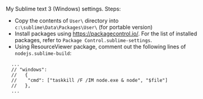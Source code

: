 My Sublime text 3 (Windows) settings. 
Steps:
* Copy the contents of `User\` directory into `c:\sublime\Data\Packages\User\` (for portable version)
* Install packages using https://packagecontrol.io/. For the list of installed packages, refer to `Package Control.sublime-settings`.
* Using ResourceViewer package, comment out the following lines of `nodejs.sublime-build`: 
```
  ...
  // "windows":
  //   {
  //   	"cmd": ["taskkill /F /IM node.exe & node", "$file"]
  //   },
  ...
```